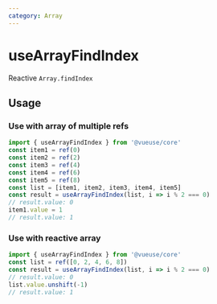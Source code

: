 ```yaml
---
category: Array
---
```


# useArrayFindIndex

Reactive `Array.findIndex`

## Usage

### Use with array of multiple refs

```js
import { useArrayFindIndex } from '@vueuse/core'
const item1 = ref(0)
const item2 = ref(2)
const item3 = ref(4)
const item4 = ref(6)
const item5 = ref(8)
const list = [item1, item2, item3, item4, item5]
const result = useArrayFindIndex(list, i => i % 2 === 0)
// result.value: 0
item1.value = 1
// result.value: 1
```

### Use with reactive array

```js
import { useArrayFindIndex } from '@vueuse/core'
const list = ref([0, 2, 4, 6, 8])
const result = useArrayFindIndex(list, i => i % 2 === 0)
// result.value: 0
list.value.unshift(-1)
// result.value: 1
```
